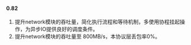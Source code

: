 #### 0.82
1. 提升network模块的吞吐量，简化执行流程和等待机制，多使用协程挂起操作，为异步IO提供良好的调度条件。
2. 提升network模块的吞吐量至 800MB/s，本协议层丢包率0%。
